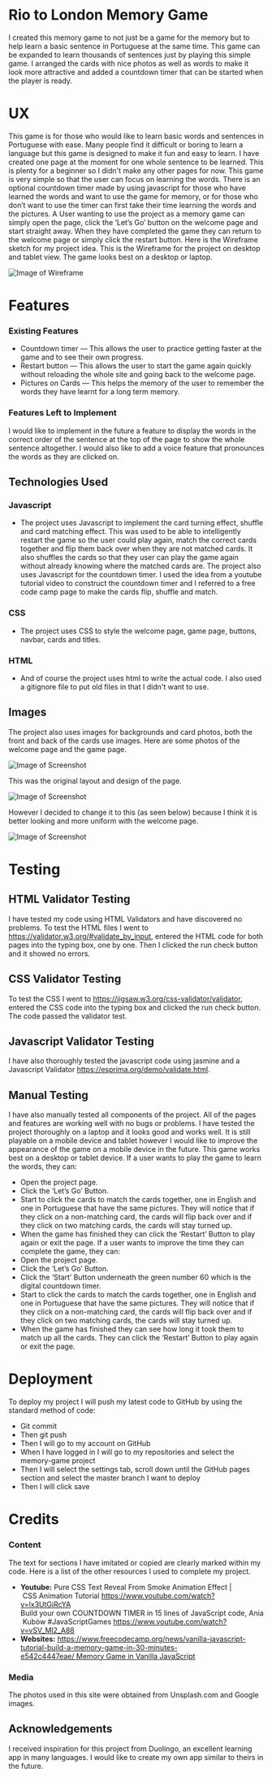 # Rio to London Memory Game 
I created this memory game to not just be a game for the memory but to help learn a basic sentence in Portuguese at the same time. This game can be expanded to learn thousands of sentences just by playing this simple game. I arranged the cards with nice photos as well as words to make it look more attractive and added a countdown timer that can be started when the player is ready. 
# UX
This game is for those who would like to learn basic words and sentences in Portuguese with ease. Many people find it difficult or boring to learn a language but this game is designed to make it fun and easy to learn. I have created one page at the moment for one whole sentence to be learned. This is plenty for a beginner so I didn't make any other pages for now. This game is very simple so that the user can focus on learning the words. There is an optional countdown timer made by using javascript for those who have learned the words and want to use the game for memory, or for those who don’t want to use the timer can first take their time learning the words and the pictures. 
A User wanting to use the project as a memory game can simply open the page, click the ‘Let’s Go’ button on the welcome page and start straight away. When they have completed the game they can return to the welcome page or simply click the restart button. 
Here is the Wireframe sketch for my project idea. This is the Wireframe for the project on desktop and tablet view. The game looks best on a desktop or laptop. 

![Image of Wireframe](assets/wireframes/wireframe-for-second-project.png)

# Features
### Existing Features
* Countdown timer — This allows the user to practice getting faster at the game and to see their own progress. 
* Restart button — This allows the user to start the game again quickly without reloading the whole site and going back to the welcome page.
* Pictures on Cards — This helps the memory of the user to remember the words they have learnt for a long term memory. 

### Features Left to Implement
I would like to implement in the future a feature to display the words in the correct order of the sentence at the top of the page to show the whole sentence altogether. I would also like to add a voice feature that pronounces the words as they are clicked on.
## Technologies Used

### Javascript
* The project uses Javascript to implement the card turning effect, shuffle and card matching effect. This was used to be able to intelligently restart the game so the user could play again,  match the correct cards together and flip them back over when they are not matched cards. It also shuffles the cards so that they user can play the game again without already knowing where the matched cards are. 
         The project also uses Javascript for the countdown timer. I used the idea from a youtube tutorial video to construct the countdown timer and I referred to a free code camp page to make the cards flip, shuffle and match.

### CSS
* The project uses CSS to style the welcome page, game page, buttons, navbar, cards and titles. 


### HTML
* And of course the project uses html to write the actual code. 
I also used a gitignore file to put old files in that I didn't want to use.

## Images 
The project also uses images for backgrounds and card photos, both the front and back of the cards use images. Here are some photos of the welcome page and the game page.  

![Image of Screenshot](assets/imgs/screenshotwelcomepage.jpg)

This was the original layout and design of the page.

![Image of Screenshot](assets/imgs/screenshotofgamepagelaptop.jpg)

However I decided to change it to this (as seen below) because I think it is better looking and more uniform with the welcome page.

![Image of Screenshot](assets/imgs/screenshot-newgamepage.jpg)

# Testing
## HTML Validator Testing
I have tested my code using HTML Validators and have discovered no problems. 
To test the HTML files I went to  https://validator.w3.org/#validate_by_input, entered the HTML code for both pages into the typing box, one by one. Then I clicked the run check button and it showed no errors. 
## CSS Validator Testing
To test the CSS I went to https://jigsaw.w3.org/css-validator/validator, entered the CSS code into the typing box and clicked the run check button.
The code passed the validator test. 
## Javascript Validator Testing
I have also thoroughly tested the javascript code using jasmine and a Javascript Validator https://esprima.org/demo/validate.html.
## Manual Testing
I have also manually tested all components of the project. All of the pages and features are working well with no bugs or problems. 
I have tested the project thoroughly on a laptop and it looks good and works well. It is still playable on a mobile device and tablet however I would like to improve the appearance of the game on a mobile device in the future. This game works best on a desktop or tablet device.
If a user wants to play the game to learn the words, they can:
* Open the project page.
* Click the ‘Let’s Go’ Button.
* Start to click the cards to match the cards together, one in English and one in Portuguese that have the same pictures. They will notice that if they click on a non-matching card, the cards will flip back over and if they click on two matching cards, the cards will stay turned up.
* When the game has finished they can click the ‘Restart’ Button to play again or exit the page.
If a user wants to improve the time they can complete the game, they can:
* Open the project page.
* Click the ‘Let’s Go’ Button.
* Click the ‘Start’ Button underneath the green number 60 which is the digital countdown timer.
* Start to click the cards to match the cards together, one in English and one in Portuguese that have the same pictures. They will notice that if they click on a non-matching card, the cards will flip back over and if they click on two matching cards, the cards will stay turned up.
* When the game has finished they can see how long it took them to match up all the cards. They can click the ‘Restart’ Button to play again or exit the page.



# Deployment
To deploy my project I will push my latest code to GitHub by using the standard method of code: 
* Git commit
* Then git push
* Then I will go to my account on GitHub
* When I have logged in I will go to my repositories and select the memory-game project
* Then I will select the settings tab, scroll down until the GitHub pages section and select the master branch I want to deploy
* Then I will click save

# Credits
### Content
The text for sections I have imitated or copied are clearly marked within my code. Here is a list of the other resources I used to complete my project. 
* **Youtube:**
Pure CSS Text Reveal From Smoke Animation Effect | CSS Animation Tutorial https://www.youtube.com/watch?v=lx3UtGiRcYA
Build your own COUNTDOWN TIMER in 15 lines of JavaScript code, Ania Kubów #JavaScriptGames https://www.youtube.com/watch?v=vSV_Ml2_A88
* **Websites:**
https://www.freecodecamp.org/news/vanilla-javascript-tutorial-build-a-memory-game-in-30-minutes-e542c4447eae/ Memory Game in Vanilla JavaScript
### Media
The photos used in this site were obtained from Unsplash.com and Google images. 
## Acknowledgements
I received inspiration for this project from Duolingo, an excellent learning app in many languages. I would like to create my own app similar to theirs in the future. 
